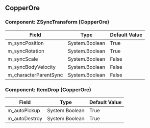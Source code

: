 ## CopperOre

### Component: ZSyncTransform (CopperOre)

|Field|Type|Default Value|
|---|---|---|
|m_syncPosition|System.Boolean|True|
|m_syncRotation|System.Boolean|True|
|m_syncScale|System.Boolean|False|
|m_syncBodyVelocity|System.Boolean|False|
|m_characterParentSync|System.Boolean|False|

### Component: ItemDrop (CopperOre)

|Field|Type|Default Value|
|---|---|---|
|m_autoPickup|System.Boolean|True|
|m_autoDestroy|System.Boolean|True|

